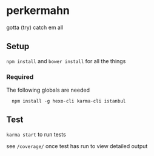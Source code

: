 # perkermahn
gotta (try) catch em all

## Setup
`npm install` and `bower install` for all the things

### Required
The following globals are needed
```
  npm install -g hexo-cli karma-cli istanbul
```


## Test
`karma start` to run tests

see `/coverage/` once test has run to view detailed output
